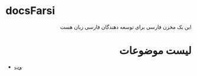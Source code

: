 # docsFarsi
<p dir="rtl">این یک مخزن فارسی برای توسعه دهندگان فارسی زبان هست</p>

<h1 dir="rtl">لیست موضوعات</h1>

* [وب]()